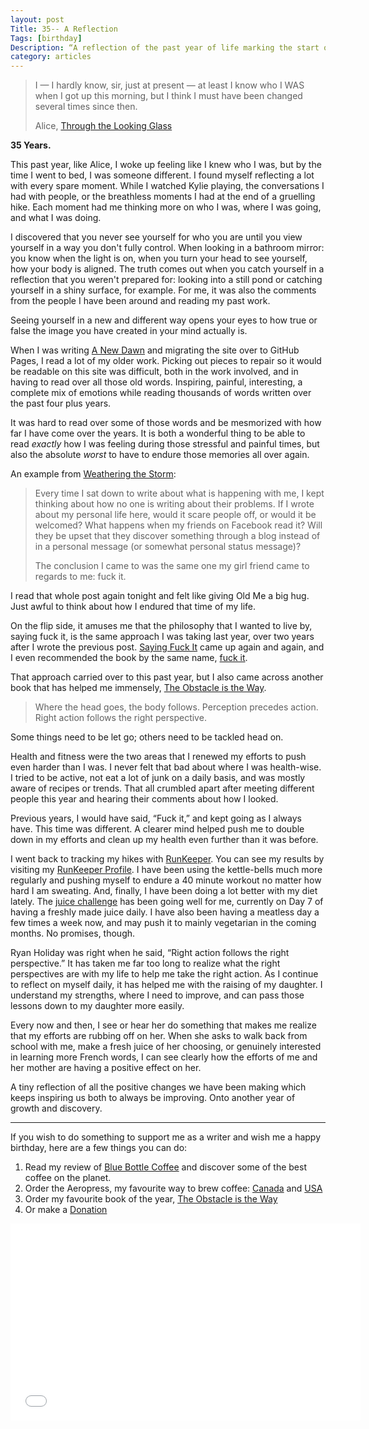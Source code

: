 ```yaml
---
layout: post
Title: 35-- A Reflection
Tags: [birthday]
Description: “A reflection of the past year of life marking the start of the 35th year.”
category: articles
---
```


> I — I hardly know, sir, just at present — at least I know who I WAS when I got up this morning, but I think I must have been changed several times since then.
>  
> Alice, [Through the Looking Glass](http://www.amazon.com/gp/product/1500759546/ref=as_li_tl?ie=UTF8&camp=1789&creative=390957&creativeASIN=1500759546&linkCode=as2&tag=four0b-20&linkId=MMGIUW7JVWOAHQON "Through the Looking Glass | Amazon")

**35 Years.** 

This past year, like Alice, I woke up feeling like I knew who I was, but by the time I went to bed, I was someone different. I found myself reflecting a lot with every spare moment. While I watched Kylie playing, the conversations I had with people, or the breathless moments I had at the end of a gruelling hike. Each moment had me thinking more on who I was, where I was going, and what I was doing. 

I discovered that you never see yourself for who you are until you view yourself in a way you don't fully control. When looking in a bathroom mirror: you know when the light is on, when you turn your head to see yourself, how your body is aligned. The truth comes out when you catch yourself in a reflection that you weren't prepared for: looking into a still pond or catching yourself in a shiny surface, for example. For me, it was also the comments from the people I have been around and reading my past work. 

Seeing yourself in a new and different way opens your eyes to how true or false the image you have created in your mind actually is. 

When I was writing [A New Dawn](http://www.foursides.ca/A-New-Dawn/ "A New Dawn") and migrating the site over to GitHub Pages, I read a lot of my older work. Picking out pieces to repair so it would be readable on this site was difficult, both in the work involved, and in having to read over all those old words. Inspiring, painful, interesting, a complete mix of emotions while reading thousands of words written over the past four plus years. 

It was hard to read over some of those words and be mesmorized with how far I have come over the years. It is both a wonderful thing to be able to read *exactly* how I was feeling during those stressful and painful times, but also the absolute *worst* to have to endure those memories all over again. 

An example from [Weathering the Storm](http://www.foursides.ca/Weather-the-Storm-A-Story-of-Moving-On/ "Weathering the Storm, a Story of Moving On"):

> Every time I sat down to write about what is happening with me, I kept thinking about how no one is writing about their problems. If I wrote about my personal life here, would it scare people off, or would it be welcomed? What happens when my friends on Facebook read it? Will they be upset that they discover something through a blog instead of in a personal message (or somewhat personal status message)? 
>  
> The conclusion I came to was the same one my girl friend came to regards to me: fuck it.

I read that whole post again tonight and felt like giving Old Me a big hug. Just awful to think about how I endured that time of my life. 

On the flip side, it amuses me that the philosophy that I wanted to live by, saying fuck it, is the same approach I was taking last year, over two years after I wrote the previous post. [Saying Fuck It](http://www.foursides.ca/locked-out-and-saying-fck-it/ "Saying Fuck It | Four Sides") came up again and again, and I even recommended the book by the same name, [fuck it](http://www.amazon.com/gp/product/1401927599/ref=as_li_ss_tl?ie=UTF8&camp=1789&creative=390957&creativeASIN=1401927599&linkCode=as2&tag=four0b-20 "fuck it"). 

That approach carried over to this past year, but I also came across another book that has helped me immensely, [The Obstacle is the Way](http://t.co/BwLFNOG8ki "The Obstacle is the Way | Ryan Holiday"). 

> Where the head goes, the body follows. Perception precedes action. Right action follows the right perspective.

Some things need to be let go; others need to be tackled head on. 

Health and fitness were the two areas that I renewed my efforts to push even harder than I was. I never felt that bad about where I was health-wise. I tried to be active, not eat a lot of junk on a daily basis, and was mostly aware of recipes or trends. That all crumbled apart after meeting different people this year and hearing their comments about how I looked. 

Previous years, I would have said, “Fuck it,” and kept going as I always have. This time was different. A clearer mind helped push me to double down in my efforts and clean up my health even further than it was before. 

I went back to tracking my hikes with [RunKeeper](http://runkeeper.com/ "RunKeeper"). You can see my results by visiting my [RunKeeper Profile](http://runkeeper.com/user/mcculloj/profile "RunKeeper Profile"). I have been using the kettle-bells much more regularly and pushing myself to endure a 40 minute workout no matter how hard I am sweating. And, finally, I have been doing a lot better with my diet lately. The [juice challenge](http://www.foursides.ca/Juice-Challenge/ "Juice Challenge | Four Sides") has been going well for me, currently on Day 7 of having a freshly made juice daily. I have also been having a meatless day a few times a week now, and may push it to mainly vegetarian in the coming months. No promises, though. 

Ryan Holiday was right when he said, “Right action follows the right perspective.” It has taken me far too long to realize what the right perspectives are with my life to help me take the right action. As I continue to reflect on myself daily, it has helped me with the raising of my daughter. I understand my strengths, where I need to improve, and can pass those lessons down to my daughter more easily. 

Every now and then, I see or hear her do something that makes me realize that my efforts are rubbing off on her. When she asks to walk back from school with me, make a fresh juice of her choosing, or genuinely interested in learning more French words, I can see clearly how the efforts of me and her mother are having a positive effect on her. 

A tiny reflection of all the positive changes we have been making which keeps inspiring us both to always be improving. Onto another year of growth and discovery. 

---- 

If you wish to do something to support me as a writer and wish me a happy birthday, here are a few things you can do:

1. Read my review of [Blue Bottle Coffee](http://www.foursides.ca/Blue-Bottle-Coffee-Review/ "Blue Bottle Coffee") and discover some of the best coffee on the planet. 
2. Order the Aeropress, my favourite way to brew coffee: [Canada](http://www.amazon.ca/gp/product/B002ZD3QJC/ref=as_li_ss_tl?ie=UTF8&camp=15121&creative=390961&creativeASIN=B002ZD3QJC&linkCode=as2&tag=fousid-20 "Aeropress | Amazon Canada") and [USA](http://www.amazon.com/gp/product/B0018RY8H0/ref=as_li_ss_tl?ie=UTF8&camp=1789&creative=390957&creativeASIN=B0018RY8H0&linkCode=as2&tag=four0b-20 "Aeropress | Amazon USA")
3. Order my favourite book of the year, [The Obstacle is the Way](http://t.co/BwLFNOG8ki "The Obstacle is the Way")
4. Or make a [Donation](https://spacebox.io/s/A9qlfjJFVc "Donation")

<iframe width="560" height="315" src="//www.youtube.com/embed/_rNayfs9k74" frameborder="0" allowfullscreen></iframe>

